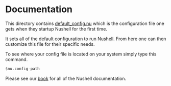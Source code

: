 # Documentation

This directory contains [default_config.nu](./sample_config/default_config.nu)
which is the configuration file one gets when they startup Nushell for the first time.

It sets all of the default configuration to run Nushell.  From here one can
then customize this file for their specific needs.

To see where your config file is located on your system simply type this command.

```rust
$nu.config-path
```

Please see our [book](https://www.nushell.sh) for all of the Nushell documentation.

